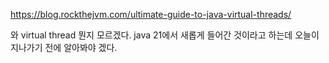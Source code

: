 https://blog.rockthejvm.com/ultimate-guide-to-java-virtual-threads/

와 virtual thread 뭔지 모르겠다. java 21에서 새롭게 들어간 것이라고 하는데 오늘이 지나가기 전에 알아봐야 겠다. 